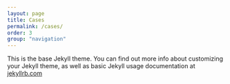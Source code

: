 ```yaml
---
layout: page
title: Cases
permalink: /cases/
order: 3
group: "navigation"
---
```


This is the base Jekyll theme. You can find out more info about customizing your Jekyll theme, as well as basic Jekyll usage documentation at [jekyllrb.com](http://jekyllrb.com/)
